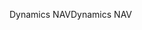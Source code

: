 <span data-ttu-id="692bc-101">Dynamics NAV</span><span class="sxs-lookup"><span data-stu-id="692bc-101">Dynamics NAV</span></span>